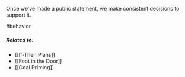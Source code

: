 Once we’ve made a public statement, we make consistent decisions to support it.

#behavior 

##### Related to: 

- [[If-Then Plans]] 
- [[Foot in the Door]]
- [[Goal Priming]] 



